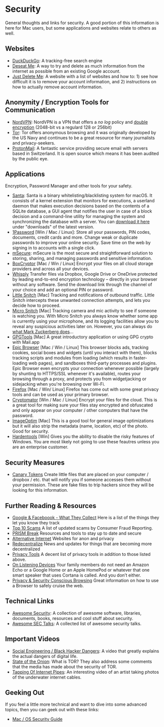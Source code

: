 # Security

General thoughts and links for security.  A good portion of this information is here for Mac users, but some applications and websites relate to others as well.

## Websites

* [DuckDuckGo](http://duckduckgo.com): A tracking-free search engine
* [Deseat Me](https://deseat.me/): A way to try and delete as much information from the internet as possible from an existing Google account.
* [Just Delete Me](http://justdelete.me/): A website with a list of websites and how to: 1) see how difficult it is to remove your account information, and 2) instructions on how to actually remove account information.

## Anonymity / Encryption Tools for Communication

* [NordVPN](http://nordvpn.com/?ref=368132e7): NordVPN is a VPN that offers a _no log_ policy and [double encryption](https://nordvpn.com/features/double-encryption-double-vpn/) (2048-bit vs a regulard 128 or 256bit)
* [Tor](https://www.torproject.org/): Tor offers anonymous browsing and it was originally developed by the US Navy and continues to be a great resource for many journalists and privacy-seekers.
* [ProtonMail](https://protonmail.com/): A fantastic service providing secure email with servers based in Switzerland.  It is open source which means it has been audited by the public eye.

## Applications

Encryption, Password Manager and other tools for your safety.

* [Santa](https://github.com/google/santa): Santa is a binary whitelisting/blacklisting system for macOS. It consists of a kernel extension that monitors for executions, a userland daemon that makes execution decisions based on the contents of a SQLite database, a GUI agent that notifies the user in case of a block decision and a command-line utility for managing the system and synchronizing the database with a server.  You can [download it here](https://github.com/google/santa/releases) under "downloads" of the latest version.
* [1Password](https://agilebits.com/onepassword) [Win / Mac / Linux]: Store all your passwords, PIN codes, documents, credit cards and more. Change weak or duplicate passwords to improve your online security. Save time on the web by signing in to accounts with a single click.
* [mSecure](https://www.msecure.com/): mSecure is the most secure and straightforward solution to storing, sharing, and managing passwords and sensitive information.
* [BoxCryptor](https://www.boxcryptor.com) [Mac / Win / Linux] Encrypt your files on all cloud storage providers and across all your devices.
* [Whisply](https://whisp.ly/) Transfer files via Dropbox, Google Drive or OneDrive protected by leading end-to-end encryption technology – directly in your browser without any software. Send the download link through the channel of your choice and add an optional PIN or password.
* [Little Snitch](https://www.obdev.at/products/littlesnitch/index.html) [Mac] Tracking and notifications of outbound traffic. Little Snitch intercepts these unwanted connection attempts, and lets you decide how to proceed.
* [Micro Snitch](https://www.obdev.at/products/microsnitch/index.html) [Mac] Tracking camera and mic activity to see if someone is watching you. With Micro Snitch you always know whether some app is currently using your microphone, and its logging facilities allow you to reveal any suspicious activities later on.  However, you can always do [what Mark Zuckerberg does](https://www.hackread.com/mark-zuckerbergs-laptop-cam-tape/)...
* [GPGTools](https://gpgtools.org/) [Mac] A great introductory application or using GPG crypto with Mail.app
* [Epic Browser](https://www.epicbrowser.com/) [Mac / Win / Linux] This browser blocks ads, tracking cookies, social boxes and widgets (until you interact with them), blocks tracking scripts and modules from loading (which results in faster-loading web pages), and sandboxes third-party processes and plugins. Epic Browser even encrypts your connection whenever possible (largely by shunting to HTTPS/SSL whenever it's available), routes your browsing through a proxy, and protects you from widgetjacking or sidejacking when you're browsing over Wi-Fi. 
* [Firefox](https://www.mozilla.org/) [Mac / Win/ Linux] Firefox has come out with some great privacy tools and can be used as your primary browser.
* [Cryptomator](https://cryptomator.org/) [Win / Mac / Linux] Encrypt your files for the cloud.  This is a great tool for making sure your files stay encrypted and obfuscated and only appear on your computer / other computers that have the password.
* [ImageOptim](https://imageoptim.com/mac) [Mac] This is a good tool for general image optimizations but it will also strip the metadata (name, location, etc) of the photo.  Good for security.
* [Hardentools](https://github.com/securitywithoutborders/hardentools) [Win] Gives you the ability to disable the risky features of Windows.  You are most likely not going to use these feautres unless you are an enterprise customer.

## Security Measures

* [Canary Tokens](https://www.stationx.net/canarytokens/) Create little files that are placed on your computer / dropbox / etc. that will notify you if someone accesses them without your permission.  These are fake files to trip hackers since they will be looking for this information.

## Further Reading & Resources

* [Google & Faceboook - What They Collect](https://www.theguardian.com/commentisfree/2018/mar/28/all-the-data-facebook-google-has-on-you-privacy) Here is a list of the things they let you know they track
* [Top 10 Scams](http://www.consumerfraudreporting.org/current_top_10_scam_list.php) A list of updated scams by Consumer Fraud Reporting.
* [PRISM Break](https://prism-break.org/en/) Resources and tools to stay up to date and secure
* [Alternative Internet](https://redecentralize.github.io/alternative-internet/) Websites for anon and privacy
* [Redecentralize](http://redecentralize.org/) News and updates for things that are becoming more decentralized
* [Privacy Tools](https://privacytoolsio.github.io/privacytools.io/) A decent list of privacy tools in addition to those listed above.
* [On Listening Devices](https://gizmodo.com/dont-buy-anyone-an-echo-1820981732) Your family members do not need an Amazon Echo or a Google Home or an Apple HomePod or whatever that one smart speaker that uses Cortana is called. And you don’t either.
* [Privacy & Security Conscious Browsing](https://gist.github.com/atcuno/3425484ac5cce5298932) Great information on how to use a Browser to safely cruise the web.

## Technical Links

* [Awesome Security](https://github.com/sbilly/awesome-security): A collection of awesome software, libraries, documents, books, resources and cool stuff about security.
* [Awesome SEC Talks](https://github.com/PaulSec/awesome-sec-talks): A collected list of awesome security talks.

## Important Videos

* [Social Engineering / Black Hacker Dangers](https://www.youtube.com/watch?v=F78UdORll-Q): A video that greatly explains the actual dangers of digital life.
* [State of the Onion](https://www.youtube.com/watch?v=fOwYgAS4TXE): What is TOR?  They also address some comments that the media has made about the security of TOR.
* [Tapping Of Internet Pipes](https://www.youtube.com/watch?v=h7guR5ei30Y): An interesting video of an artist taking photos of the underwater internet cables.

## Geeking Out

If you feel a little more technical and want to dive into some advanced topics, then you can geek out with these links:

* [Mac / OS Security Guide](https://github.com/drduh/macOS-Security-and-Privacy-Guide)
